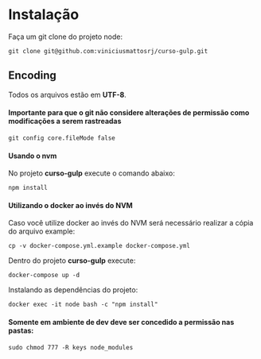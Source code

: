 # Instalação

Faça um git clone do projeto node:
```
git clone git@github.com:viniciusmattosrj/curso-gulp.git
```

## Encoding

Todos os arquivos estão em **UTF-8**.


#### Importante para que o git não considere alterações de permissão como modificações a serem rastreadas

```
git config core.fileMode false
```

#### Usando o nvm

No projeto **curso-gulp** execute o comando abaixo:
```
npm install
```

#### Utilizando o docker ao invés do NVM

Caso você utilize docker ao invés do NVM será necessário realizar a cópia do arquivo example:
```
cp -v docker-compose.yml.example docker-compose.yml
```

Dentro do projeto **curso-gulp** execute:
```
docker-compose up -d
```

Instalando as dependências do projeto:
```
docker exec -it node bash -c "npm install"
```

#### Somente em ambiente de dev deve ser concedido a permissão nas pastas:

```
sudo chmod 777 -R keys node_modules
```